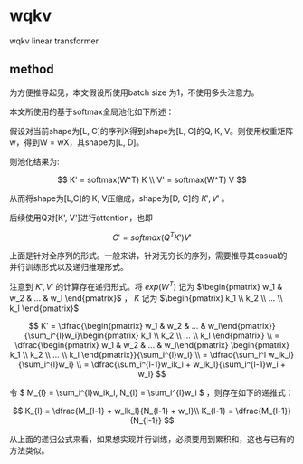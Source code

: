 # wqkv
wqkv linear transformer

## method

为方便推导起见，本文假设所使用batch size 为1，不使用多头注意力。

本文所使用的基于softmax全局池化如下所述：

假设对当前shape为[L, C]的序列X得到shape为[L, C]的Q, K, V。则使用权重矩阵w，得到W = wX，其shape为[L, D]。

则池化结果为:

$$
K' = softmax(W^T) K \\
V' = softmax(W^T) V
$$

从而将shape为[L,C]的 K, V压缩成，shape为[D, C]的 $K', V'$ 。

后续使用Q对[K', V']进行attention，也即

$$
C' = softmax(Q^TK')V'
$$

上面是针对全序列的形式。一般来讲，针对无穷长的序列，需要推导其casual的并行训练形式以及递归推理形式。

注意到 $K',V'$ 的计算存在递归形式。将 $exp(W^T)$ 记为 $\begin{pmatrix} w_1 & w_2 & ... & w_l \end{pmatrix}$ ， $K$ 记为 $\begin{pmatrix} k_1 \\ k_2 \\ ... \\ k_l \end{pmatrix}$ 

$$
K' = \dfrac{\begin{pmatrix} w_1 & w_2 & ... & w_l\end{pmatrix}}{\sum_i^{l}w_i}\begin{pmatrix} k_1 \\ k_2 \\ ... \\ k_l \end{pmatrix} \\
= \dfrac{\begin{pmatrix} w_1 & w_2 & ... & w_l\end{pmatrix} \begin{pmatrix} k_1 \\ k_2 \\ ... \\ k_l \end{pmatrix}}{\sum_i^{l}w_i} \\
= \dfrac{\sum_i^l w_ik_i}{\sum_i^{l}w_i} \\
= \dfrac{\sum_i^{l-1}w_ik_i + w_lk_l}{\sum_i^{l-1}w_i + w_l}
$$

令 $ M_{l} = \sum_i^{l}w_ik_i, N_{l} = \sum_i^{l}w_i $ ，则存在如下的递推式：

$$
K_{l} = \dfrac{M_{l-1} + w_lk_l}{N_{l-1} + w_l}\\
K_{l-1} = \dfrac{M_{l-1}}{N_{l-1}}
$$

从上面的递归公式来看，如果想实现并行训练，必须要用到累积和，这也与已有的方法类似。

